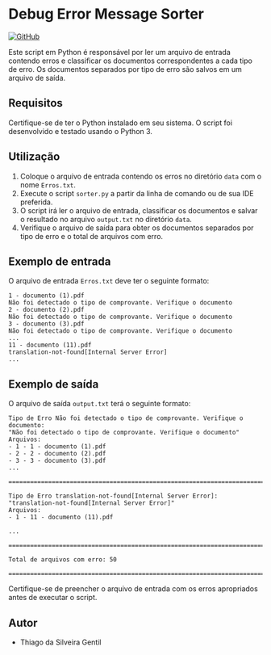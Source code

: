 
# Debug Error Message Sorter

[![GitHub](https://img.shields.io/badge/Visit-My%20Profile-0891B2?style=flat-square&logo=github)](https://github.com/Tgentil)

Este script em Python é responsável por ler um arquivo de entrada contendo erros e classificar os documentos correspondentes a cada tipo de erro. Os documentos separados por tipo de erro são salvos em um arquivo de saída.

## Requisitos

Certifique-se de ter o Python instalado em seu sistema. O script foi desenvolvido e testado usando o Python 3.

## Utilização

1. Coloque o arquivo de entrada contendo os erros no diretório `data` com o nome `Erros.txt`.
2. Execute o script `sorter.py` a partir da linha de comando ou de sua IDE preferida.
3. O script irá ler o arquivo de entrada, classificar os documentos e salvar o resultado no arquivo `output.txt` no diretório `data`.
4. Verifique o arquivo de saída para obter os documentos separados por tipo de erro e o total de arquivos com erro.

## Exemplo de entrada

O arquivo de entrada `Erros.txt` deve ter o seguinte formato:

```
1 - documento (1).pdf
Não foi detectado o tipo de comprovante. Verifique o documento
2 - documento (2).pdf
Não foi detectado o tipo de comprovante. Verifique o documento
3 - documento (3).pdf
Não foi detectado o tipo de comprovante. Verifique o documento
...
11 - documento (11).pdf
translation-not-found[Internal Server Error]
...
```

## Exemplo de saída

O arquivo de saída `output.txt` terá o seguinte formato:

```
Tipo de Erro Não foi detectado o tipo de comprovante. Verifique o documento:
"Não foi detectado o tipo de comprovante. Verifique o documento"
Arquivos:
- 1 - 1 - documento (1).pdf
- 2 - 2 - documento (2).pdf
- 3 - 3 - documento (3).pdf
...

===================================================================================

Tipo de Erro translation-not-found[Internal Server Error]:
"translation-not-found[Internal Server Error]"
Arquivos:
- 1 - 11 - documento (11).pdf

...

===================================================================================

Total de arquivos com erro: 50

===================================================================================
```

Certifique-se de preencher o arquivo de entrada com os erros apropriados antes de executar o script.

## Autor

* Thiago da Silveira Gentil

